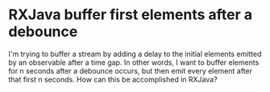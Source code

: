 
# RXJava buffer first elements after a debounce

I'm trying to buffer a stream by adding a delay to the initial elements emitted by an observable after a time gap.  In other words, I want to buffer elements for n seconds after a debounce occurs, but then emit every element after that first n seconds.  How can this be accomplished in RXJava?

        